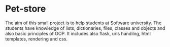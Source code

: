 # Pet-store
The aim of this small project is to help students at Software university. The students have knowledge of lists, dictionaries, files, 
classes and objects and also basic principles of OOP. It includes also flask, urls handilng, html templates, rendering and css.
